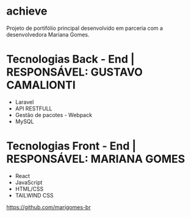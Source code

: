 # achieve
 Projeto de portifólio principal desenvolvido em parceria com a desenvolvedora Mariana Gomes. 
 
# Tecnologias Back - End | RESPONSÁVEL: GUSTAVO CAMALIONTI
- Laravel 
- API RESTFULL
- Gestão de pacotes - Webpack
- MySQL

# Tecnologias Front - End | RESPONSÁVEL: MARIANA GOMES
- React
- JavaScript
- HTML/CSS
- TAILWIND CSS 


 https://github.com/marigomes-br
